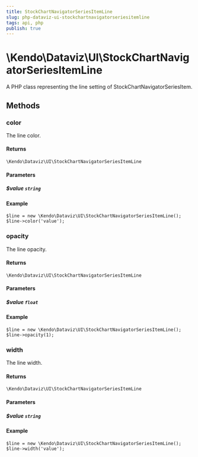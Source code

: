 ```yaml
---
title: StockChartNavigatorSeriesItemLine
slug: php-dataviz-ui-stockchartnavigatorseriesitemline
tags: api, php
publish: true
---
```


# \Kendo\Dataviz\UI\StockChartNavigatorSeriesItemLine

A PHP class representing the line setting of StockChartNavigatorSeriesItem.


## Methods

### color
The line color.

#### Returns
`\Kendo\Dataviz\UI\StockChartNavigatorSeriesItemLine`

#### Parameters

##### $value `string`



#### Example 
    $line = new \Kendo\Dataviz\UI\StockChartNavigatorSeriesItemLine();
    $line->color('value');

### opacity
The line opacity.

#### Returns
`\Kendo\Dataviz\UI\StockChartNavigatorSeriesItemLine`

#### Parameters

##### $value `float`



#### Example 
    $line = new \Kendo\Dataviz\UI\StockChartNavigatorSeriesItemLine();
    $line->opacity(1);

### width
The line width.

#### Returns
`\Kendo\Dataviz\UI\StockChartNavigatorSeriesItemLine`

#### Parameters

##### $value `string`



#### Example 
    $line = new \Kendo\Dataviz\UI\StockChartNavigatorSeriesItemLine();
    $line->width('value');

